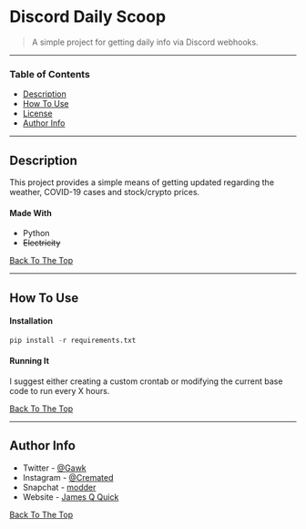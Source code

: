 # Discord Daily Scoop

> A simple project for getting daily info via Discord webhooks.

---

### Table of Contents

- [Description](#description)
- [How To Use](#how-to-use)
- [License](#license)
- [Author Info](#author-info)

---

## Description

This project provides a simple means of getting updated regarding the weather, COVID-19 cases and stock/crypto prices. 

#### Made With

- Python
- ~~Electricity~~

[Back To The Top](#read-me-template)

---

## How To Use

#### Installation

```python
pip install -r requirements.txt
```

#### Running It

I suggest either creating a custom crontab or modifying the current base code to run every X hours.

[Back To The Top](#read-me-template)

---

## Author Info

- Twitter - [@Gawk](https://twitter.com/gawk)
- Instagram - [@Cremated](https://instagram.com/cremated)
- Snapchat - [modder](https://snapchat.com/add/modder)
- Website - [James Q Quick](https://jamesqquick.com)

[Back To The Top](#read-me-template)
